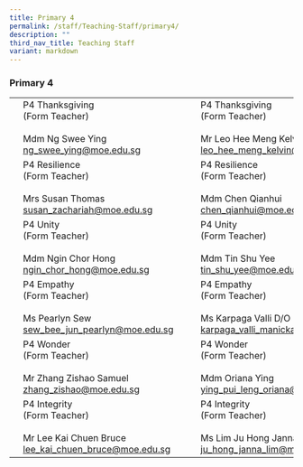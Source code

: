```yaml
---
title: Primary 4
permalink: /staff/Teaching-Staff/primary4/
description: ""
third_nav_title: Teaching Staff
variant: markdown
---
```

### Primary 4


|  	|  	|  	|  	|  	|
|---	|---	|---	|---	|---	|
|	| P4 Thanksgiving<br>(Form Teacher)<br><br>Mdm Ng Swee Ying<br>ng_swee_ying@moe.edu.sg	|   	| 	| P4 Thanksgiving<br>(Form Teacher)<br><br>Mr Leo Hee Meng Kelvin<br>leo_hee_meng_kelvin@moe.edu.sg 	|
| 	| P4 Resilience <br>(Form Teacher)<br><br>Mrs Susan Thomas<br>susan_zachariah@moe.edu.sg<br> 	|   	| 	| P4 Resilience<br>(Form Teacher)<br><br>Mdm Chen Qianhui<br>chen_qianhui@moe.edu.sg	|
| 	| P4 Unity <br>(Form Teacher)<br><br>Mdm Ngin Chor Hong<br>ngin_chor_hong@moe.edu.sg 	|   	|  	| P4 Unity <br>(Form Teacher)<br><br>Mdm Tin Shu Yee<br>tin_shu_yee@moe.edu.sg 	|
| 	| P4 Empathy<br>(Form Teacher)<br><br>Ms Pearlyn Sew<br>sew_bee_jun_pearlyn@moe.edu.sg<br> 	|   	| 	| P4 Empathy <br>(Form Teacher)<br><br>Ms Karpaga Valli D/O Manickam<br>karpaga_valli_manickam@moe.edu.sg|
| 	| P4 Wonder<br>(Form Teacher)<br><br>Mr Zhang Zishao Samuel<br>zhang_zishao@moe.edu.sg	|   	| 	| P4 Wonder<br>(Form Teacher)<br><br>Mdm Oriana Ying<br>ying_pui_leng_oriana@moe.edu.sg	|
| 	| P4 Integrity<br>(Form Teacher)<br><br>Mr Lee Kai Chuen Bruce<br>lee_kai_chuen_bruce@moe.edu.sg	|   	|	| P4 Integrity<br>(Form Teacher)<br><br>Ms Lim Ju Hong Janna<br>ju_hong_janna_lim@moe.edu.sg	|